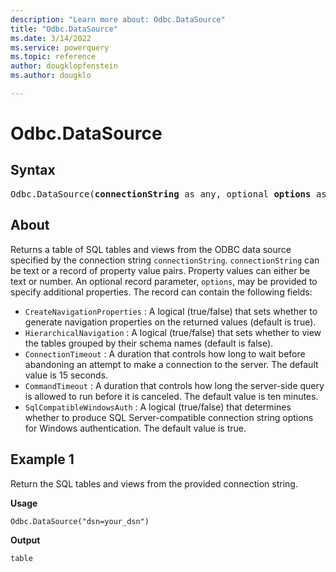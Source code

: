 ```yaml
---
description: "Learn more about: Odbc.DataSource"
title: "Odbc.DataSource"
ms.date: 3/14/2022
ms.service: powerquery
ms.topic: reference
author: dougklopfenstein
ms.author: dougklo

---
```

# Odbc.DataSource

## Syntax

<pre>
Odbc.DataSource(<b>connectionString</b> as any, optional <b>options</b> as nullable record) as table
</pre>

## About

Returns a table of SQL tables and views from the ODBC data source specified by the connection string `connectionString`. `connectionString` can be text or a record of property value pairs. Property values can either be text or number. An optional record parameter, `options`, may be provided to specify additional properties. The record can contain the following fields:

* `CreateNavigationProperties` : A logical (true/false) that sets whether to generate navigation properties on the returned values (default is true).
* `HierarchicalNavigation` : A logical (true/false) that sets whether to view the tables grouped by their schema names (default is false).
* `ConnectionTimeout` : A duration that controls how long to wait before abandoning an attempt to make a connection to the server. The default value is 15 seconds.
* `CommandTimeout` : A duration that controls how long the server-side query is allowed to run before it is canceled. The default value is ten minutes.
* `SqlCompatibleWindowsAuth` : A logical (true/false) that determines whether to produce SQL Server-compatible connection string options for Windows authentication. The default value is true.

## Example 1

Return the SQL tables and views from the provided connection string.

**Usage**

```powerquery-m
Odbc.DataSource("dsn=your_dsn")
```

**Output**

```powerquery-m
table
```
